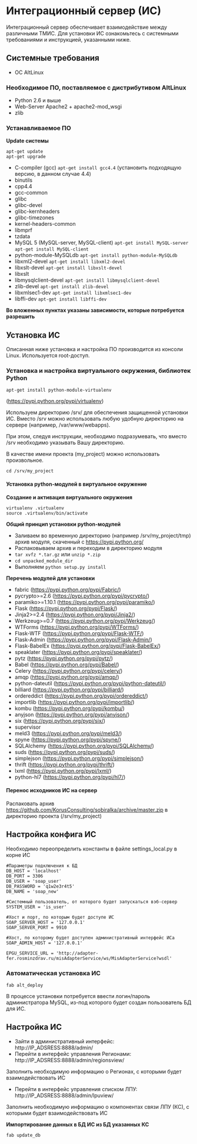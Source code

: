 Интеграционный сервер (ИС)
=================

Интеграционный сервер обеспечивает взаимодействие между различными ТМИС.
Для установки ИС ознакомьтесь с системными требованиями и инструкцией, указанными ниже.

Системные требования
-----------

* ОС AltLinux

### Необходимое ПО, поставляемое с дистрибутивом AltLinux

* Python 2.6 и выше
* Web-Server Apache2 + apache2-mod_wsgi
* zlib

### Устанавливаемое ПО

**Update системы**

```
apt-get update
apt-get upgrade
```

* C-compiler (gcc) ```apt-get install gcc4.4``` (установить подходящую версию, в данном случае 4.4)
 * binutils
 * cpp4.4
 * gcc-common
 * glibc
 * glibc-devel
 * glibc-kernheaders
 * glibc-timezones
 * kernel-headers-common
 * libmprf
 * tzdata
* MySQL 5 (MySQL-server, MySQL-client) ```apt-get install MySQL-server``` ```apt-get install MySQL-client```
* python-module-MySQLdb ```apt-get install python-module-MySQLdb```
* libxml2-devel ```apt-get install libxml2-devel```
* libxslt-devel ```apt-get install libxslt-devel```
 * libxslt
* libmysqlclient-devel ```apt-get install libmysqlclient-devel```
* zlib-devel ```apt-get install zlib-devel```
* libxmlsec1-dev ```apt-get install libxmlsec1-dev```
* libffi-dev ```apt-get install libffi-dev```


**Во вложенных пунктах указаны зависимости, которые потребуется разрешить**


Установка ИС
-----------

Описанная ниже установка и настройка ПО производится из консоли Linux. Используется root-доступ.


### Установка и настройка виртуального окружения, библиотек Python

```
apt-get install python-module-virtualenv
```
(https://pypi.python.org/pypi/virtualenv)

Используем директорию /srv/ для обеспечения защищенной установки ИС. Вместо /srv можно использовать любую удобную директорию на сервере (например, /var/www/webapps).

При этом, следуя инструкции, необходимо подразумевать, что вместо /srv необходимо указывать Вашу директорию.

В качестве имени проекта (my_project) можно использовать произвольное.

```
cd /srv/my_project
```

#### Установка python-модулей в виртуальное окружение

**Создание и активация виртуального окружения**

```
virtualenv .virtualenv
source .virtualenv/bin/activate
```

**Общий принцип установки python-модулей**

* Заливаем во временную директорию (например /srv/my_project/tmp) архив модуля, скаченный с https://pypi.python.org/
* Распаковываем архив и переходим в директорию модуля 
 * ```tar xvfz *.tar.gz``` или ```unzip *.zip```
 * ```cd unpacked_module_dir```
* Выполняем ```python setup.py install```

**Перечень модулей для установки**

* fabric (https://pypi.python.org/pypi/Fabric/)
 * pycrypto>=2.6 (https://pypi.python.org/pypi/pycrypto/)
 * paramiko>=1.10.1 (https://pypi.python.org/pypi/paramiko/)
* Flask (https://pypi.python.org/pypi/Flask/)
 * Jinja2>=2.4 (https://pypi.python.org/pypi/Jinja2/)
 * Werkzeug>=0.7 (https://pypi.python.org/pypi/Werkzeug/)
* WTForms (https://pypi.python.org/pypi/WTForms/)
* Flask-WTF (https://pypi.python.org/pypi/Flask-WTF/)
* Flask-Admin (https://pypi.python.org/pypi/Flask-Admin/)
* Flask-BabelEx (https://pypi.python.org/pypi/Flask-BabelEx/)
 * speaklater (https://pypi.python.org/pypi/speaklater/)
 * pytz (https://pypi.python.org/pypi/pytz/)
 * Babel (https://pypi.python.org/pypi/Babel/)
* Celery (https://pypi.python.org/pypi/celery/)
 * amqp (https://pypi.python.org/pypi/amqp/)
 * python-dateutil (https://pypi.python.org/pypi/python-dateutil/)
 * billiard (https://pypi.python.org/pypi/billiard/)
 * ordereddict (https://pypi.python.org/pypi/ordereddict/)
 * importlib (https://pypi.python.org/pypi/importlib/)
 * kombu (https://pypi.python.org/pypi/kombu/)
 * anyjson (https://pypi.python.org/pypi/anyjson/)
 * six (https://pypi.python.org/pypi/six/)
* supervisor
 * meld3 (https://pypi.python.org/pypi/meld3/)
* spyne (https://pypi.python.org/pypi/spyne/)
* SQLAlchemy (https://pypi.python.org/pypi/SQLAlchemy/)
* suds (https://pypi.python.org/pypi/suds/)
* simplejson (https://pypi.python.org/pypi/simplejson/)
* thrift (https://pypi.python.org/pypi/thrift/)
* lxml (https://pypi.python.org/pypi/lxml/)
* python-hl7 (https://pypi.python.org/pypi/hl7/)

#### Перенос исходников ИС на сервер

Распаковать архив https://github.com/KorusConsulting/sobiralka/archive/master.zip в директорию проекта (/srv/my_project)


Настройка конфига ИС
-----------

Необходимо переопределить константы в файле settings_local.py в корне ИС
```
#Параметры подключения к БД
DB_HOST = 'localhost'
DB_PORT = 3306
DB_USER = 'soap_user'
DB_PASSWORD = 'q1w2e3r4t5'
DB_NAME = 'soap_new'

#Системный пользователь, от которого будет запускаться вэб-сервер
SYSTEM_USER = 'is_user'

#Хост и порт, по которым будет доступе ИС
SOAP_SERVER_HOST = '127.0.0.1'
SOAP_SERVER_PORT = 9910

#Хост, по которому будет доступен административный интерфейс ИСа
SOAP_ADMIN_HOST = '127.0.0.1'

EPGU_SERVICE_URL = 'http://adapter-fer.rosminzdrav.ru/misAdapterService/ws/MisAdapterService?wsdl'
```

### Автоматическая установка ИС

```
fab alt_deploy
```
В процессе установки потребуется ввести логин/пароль администратора MySQL, из-под которого будет создан пользователь БД для ИС.

Настройка ИС
-----------
* Зайти в административный интерфейс:
http://IP_ADSRESS:8888/admin/
* Перейти в интерфейс управления Регионами:
http://IP_ADSRESS:8888/admin/regionsview/

Заполнить необходимую информацию о Регионах, с которыми будет взаимодействовать ИС
* Перейти в интерфейс управления списком ЛПУ:
http://IP_ADSRESS:8888/admin/lpuview/

Заполнить необходимую информацию о компонентах связи ЛПУ (КС), с которыми будет взаимодействовать ИС

**Импортирование данных в БД ИС из БД указанных КС**

```
fab update_db
```
